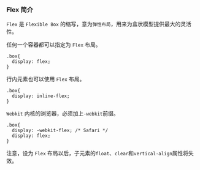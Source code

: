 ### Flex 简介

`Flex` 是 `Flexible Box` 的缩写，意为`弹性布局`，用来为盒状模型提供最大的灵活性。

任何一个容器都可以指定为 `Flex` 布局。

```
.box{
  display: flex;
}
```
行内元素也可以使用 `Flex` 布局。

```
.box{
  display: inline-flex;
}
```
`Webkit` 内核的浏览器，必须加上`-webkit`前缀。

```
.box{
  display: -webkit-flex; /* Safari */
  display: flex;
}
```
注意，设为 `Flex` 布局以后，子元素的`float`、`clear`和`vertical-align`属性将失效。